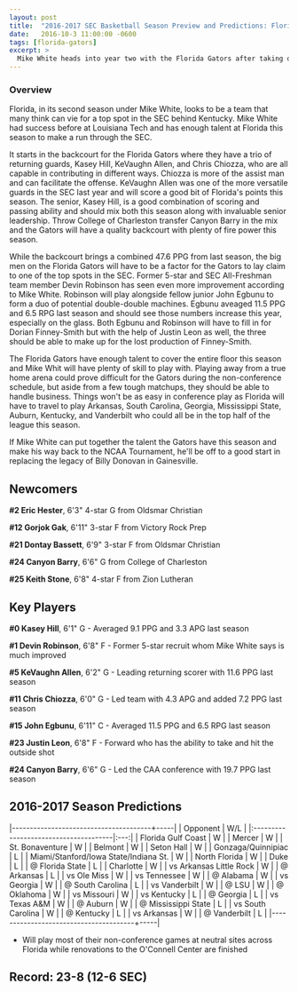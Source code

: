 ```yaml
---
layout: post
title:  "2016-2017 SEC Basketball Season Preview and Predictions: Florida Gators"
date:   2016-10-3 11:00:00 -0600
tags: [florida-gators]
excerpt: >
  Mike White heads into year two with the Florida Gators after taking over from the legendary Billy Donovan. With a wide open SEC, the Florida Gators are tabbed as one of the teams that could make a case for the top behind the Kentucky Wildcats.
---
```

### Overview
Florida, in its second season under Mike White, looks to be a team that many think can vie for a top spot in the SEC behind Kentucky. Mike White had success before at Louisiana Tech and has enough talent at Florida this season to make a run through the SEC.

It starts in the backcourt for the Florida Gators where they have a trio of returning guards, Kasey Hill, KeVaughn Allen, and Chris Chiozza, who are all capable in contributing in different ways. Chiozza is more of the assist man and can facilitate the offense. KeVaughn Allen was one of the more versatile guards in the SEC last year and will score a good bit of Florida's points this season. The senior, Kasey Hill, is a good combination of scoring and passing ability and should mix both this season along with invaluable senior leadership. Throw College of Charleston transfer Canyon Barry in the mix and the Gators will have a quality backcourt with plenty of fire power this season.

While the backcourt brings a combined 47.6 PPG from last season, the big men on the Florida Gators will have to be a factor for the Gators to lay claim to one of the top spots in the SEC. Former 5-star and SEC All-Freshman team member Devin Robinson has seen even more improvement according to Mike White. Robinson will play alongside fellow junior John Egbunu to form a duo of potential double-double machines. Egbunu aveaged 11.5 PPG and 6.5 RPG last season and should see those numbers increase this year, especially on the glass. Both Egbunu and Robinson will have to fill in for Dorian Finney-Smith but with the help of Justin Leon as well, the three should be able to make up for the lost production of Finney-Smith.

The Florida Gators have enough talent to cover the entire floor this season and Mike Whit will have plenty of skill to play with. Playing away from a true home arena could prove difficult for the Gators during the non-conference schedule, but aside from a few tough matchups, they should be able to handle business. Things won't be as easy in conference play as Florida will have to travel to play Arkansas, South Carolina, Georgia, Mississippi State, Auburn, Kentucky, and Vanderbilt who could all be in the top half of the league this season.

If Mike White can put together the talent the Gators have this season and make his way back to the NCAA Tournament, he'll be off to a good start in replacing the legacy of Billy Donovan in Gainesville.


## Newcomers

**\#2 Eric Hester**, 6'3" 4-star G from Oldsmar Christian

**\#12 Gorjok Gak**, 6'11" 3-star F from Victory Rock Prep

**\#21 Dontay Bassett**, 6'9" 3-star F from Oldsmar Christian

**\#24 Canyon Barry**, 6'6" G from College of Charleston

**\#25 Keith Stone**, 6'8" 4-star F from Zion Lutheran


## Key Players

**\#0 Kasey Hill**, 6'1" G - Averaged 9.1 PPG and 3.3 APG last season

**\#1 Devin Robinson**, 6'8" F - Former 5-star recruit whom Mike White says is much improved

**\#5 KeVaughn Allen**, 6'2" G - Leading returning scorer with 11.6 PPG last season

**\#11 Chris Chiozza**, 6'0" G - Led team with 4.3 APG and added 7.2 PPG last season

**\#15 John Egbunu**, 6'11" C - Averaged 11.5 PPG and 6.5 RPG last season

**\#23 Justin Leon**, 6'8" F - Forward who has the ability to take and hit the outside shot

**\#24 Canyon Barry**, 6'6" G - Led the CAA conference with 19.7 PPG last season


## 2016-2017 Season Predictions

|---------------------------------------+-----|
| Opponent                              | W/L |
|:--------------------------------------|:---:|
| Florida Gulf Coast                    | W   |
| Mercer                                | W   |
| St. Bonaventure                       | W   |
| Belmont                               | W   |
| Seton Hall                            | W   |
| Gonzaga/Quinnipiac                    | L   |
| Miami/Stanford/Iowa State/Indiana St. | W   |
| North Florida                         | W   |
| Duke                                  | L   |
| @ Florida State                       | L   |
| Charlotte                             | W   |
| vs Arkansas Little Rock               | W   |
| @ Arkansas                            | L   |
| vs Ole Miss                           | W   |
| vs Tennessee                          | W   |
| @ Alabama                             | W   |
| vs Georgia                            | W   |
| @ South Carolina                      | L   |
| vs Vanderbilt                         | W   |
| @ LSU                                 | W   |
| @ Oklahoma                            | W   |
| vs Missouri                           | W   |
| vs Kentucky                           | L   |
| @ Georgia                             | L   |
| vs Texas A&M                          | W   |
| @ Auburn                              | W   |
| @ Mississippi State                   | L   |
| vs South Carolina                     | W   |
| @ Kentucky                            | L   |
| vs Arkansas                           | W   |
| @ Vanderbilt                          | L   |
|---------------------------------------+-----|

* Will play most of their non-conference games at neutral sites across Florida while renovations to the O'Connell Center are finished

## Record: 23-8 (12-6 SEC)
